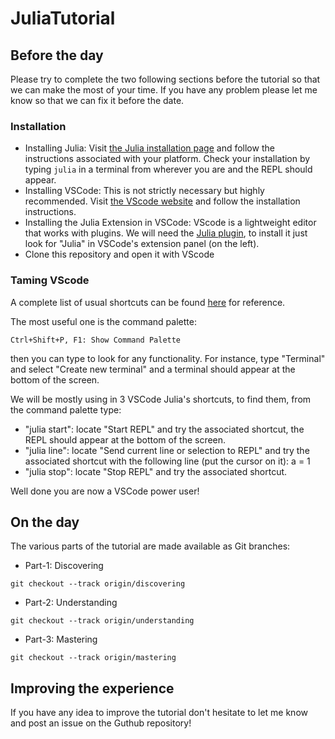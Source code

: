 # JuliaTutorial

## Before the day

Please try to complete the two following sections before the tutorial so that we can make the most of your time. If you have any problem please let me know so that we can fix it before the date.
### Installation 

- Installing Julia: Visit [the Julia installation page](https://julialang.org/downloads/platform/) and follow the instructions associated with your platform. Check your installation by typing `julia` in a terminal from wherever you are and the REPL should appear.
- Installing VSCode: This is not strictly necessary but highly recommended. Visit [the VScode website](https://code.visualstudio.com/) and follow the installation instructions.
- Installing the Julia Extension in VSCode: VScode is a lightweight editor that works with plugins. We will need the [Julia plugin](https://www.julia-vscode.org/docs/dev/gettingstarted/#Installation-and-Configuration-1), to install it just look for "Julia" in VSCode's extension panel (on the left).
- Clone this repository and open it with VScode
### Taming VScode

A complete list of usual shortcuts can be found [here](https://code.visualstudio.com/shortcuts/keyboard-shortcuts-windows.pdf) for reference.

The most useful one is the command palette:

`Ctrl+Shift+P, F1: Show Command Palette`

then you can type to look for any functionality. For instance, type "Terminal" and select "Create new terminal" and a terminal should appear at the bottom of the screen.

We will be mostly using in 3 VSCode Julia's shortcuts, to find them, from the command palette type:

- "julia start": locate "Start REPL" and try the associated shortcut, the REPL should appear at the bottom of the screen.
- "julia line": locate "Send current line or selection to REPL" and try the associated shortcut with the following line (put the cursor on it):
a = 1
- "julia stop": locate "Stop REPL" and try the associated shortcut.

Well done you are now a VSCode power user!

## On the day

The various parts of the tutorial are made available as Git branches:

- Part-1: Discovering

`git checkout --track origin/discovering`

- Part-2: Understanding

`git checkout --track origin/understanding`

- Part-3: Mastering

`git checkout --track origin/mastering`

## Improving the experience

If you have any idea to improve the tutorial don't hesitate to let me know and post an issue on the Guthub repository!
